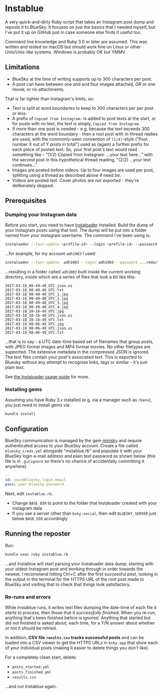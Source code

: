 # Instablue

A very quick-and-dirty Ruby script that takes an Instagram post dump and reposts it to BlueSky. It focuses on just the basics that I needed myself, but I've put it up on GitHub just in case someone else finds it useful too.

Command line knowledge and Ruby 3.0 or later are assumed. This was written and tested on macOS but should work fine on Linux or other Unix/Unix-like systems. Windows is probably OK but YMMV.



## Limitations

* BlueSky at the time of writing supports up to 300 characters per post.
* A post can have between one and and four images attached, *OR* or one movie, or no attachments.

That is far tighter than Instagram's limits, so:

* Text is split at word boundaries to keep to 300 characters per per post or less.
* A prefix of `Copied from Instagram:` is added to post texts at the start, or for posts with no text, the text is simply, `Copied from Instagram`.
* If more than one post is needed - e.g. because the text exceeds 300 characters at the word boundary - then a root post with in-thread replies are used, with the commonly-seen convention of `(1/4)`-style ("Post number X out of Y posts in total") used as (again) a further prefix for each piece of posted text. So, your first post's text would read something like - "(1/2) Copied from Instagram: ...your text here..." with the second post in this hypothetical thread reading, "(2/2) ...your text continues...".
* Images are posted before videos. Up to four images are used per post, splitting using a thread as described above if need be.
* Videos are posted last. Cover photos are *not* exported - they're deliberately skipped.



## Prerequisites
### Dumping your Instagram data

Before you start, you need to have [Instaloader](https://instaloader.github.io/) installed. Build the dump of your Instagram posts using that tool. The dump will be put into a folder named from your instagram username. The command I've been using is:

```sh
instaloader --fast-update <profile-id> --login <profile-id> --password <insta-password>
```

...for example, for my account `adh1003` I used:

```sh
instaloader --fast-update  adh1003 --login adh1003 --password ...redacted...
```

...resulting in a folder called `adh1003` built inside the current working directory, inside which are a series of files that look a bit like this:

```
2017-03-18_00-49-40_UTC.json.xz
2017-03-18_00-49-40_UTC.txt
2017-03-18_00-49-40_UTC_1.jpg
2017-03-18_00-49-40_UTC_2.jpg
2017-03-18_00-49-40_UTC_3.jpg
2017-03-18_00-49-40_UTC_4.jpg
2017-03-18_10-16-49_UTC.jpg
2017-03-18_10-16-49_UTC.json.xz
2017-03-18_10-16-49_UTC.txt
2017-03-19_08-06-49_UTC.jpg
2017-03-19_08-06-49_UTC.json.xz
2017-03-19_08-06-49_UTC.txt
```

...that is to say - a UTC date-time based set of filenames that group posts, with JPEG format images and MP4 format movies. No other filetypes are supported. The extensive metadata in the compressed JSON is ignored. The text files contain your post's associated text. This is exported to Bluesky _without_ any attempt to recognise links, tags or similar - it's just plain text.

See [the Instaloader usage guide](https://instaloader.github.io/basic-usage.html#basic-usage) for more.

### Installing gems

Assuming you have Ruby 3.x installed (e.g. via a manager such as `rbenv`), you just need to install gems via:

```
bundle install
```



## Configuration

BlueSky communication is managed by the gem [minisky](https://github.com/mackuba/minisky) and require authenticated access to your BlueSky account. Create a file called `bluesky_creds.yml` alongside "instablue.rb" and populate it with your BlueSky login e-mail address and plain text password as shown below (this file is in `.gitignore` so there's no chance of accidentally committing it anywhere).

```yaml
--
id: your@bluesky.login.email
pass: your-bluesky-password

```

Next, edit `instablue.rb`.

* Change `BASE_DIR` to point to the folder that Instaloader created with your instagram data
* If you use a server other than `bsky.social`, then edit `BLUESKY_SERVER` just below `BASE_DIR` accordingly



## Running the reposter

Run:

```sh
bundle exec ruby instablue.rb
```

...and Instablue will start parsing your Instaloader data dump, starting with your oldest Instagram post and working through in order towards the newest. I recommend hitting Ctrl+C after the first successful post, looking in the output in the terminal for the HTTPS URL of the root post made to BlueSky and visiting that to check that things look satisfactory.

### Re-runs and errors

While Instablue runs, it writes text files dumping the date-time of each file it _starts_ to process, then those that it _successfully finished_. When you re-run, anything that's been finished before is ignored. Anything that started but did not finished is asked about, each time, for a Y/N answer about whether or not it should be retried.

In addition, **CSV file `results.csv` tracks successful posts** and can be loaded into a CSV viewer to get the HTTPS URLs in `bsky.app` that show each of your individual posts (making it easier to delete things you don't like).

For a completely clean start, delete:

* `posts_started.yml`
* `posts_finished.yml`
* `results.csv`

...and run Instablue again.

